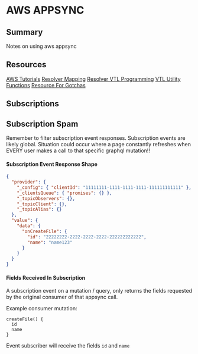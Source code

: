 # AWS APPSYNC

## Summary

Notes on using aws appsync

## Resources

[AWS Tutorials](https://docs.aws.amazon.com/appsync/latest/devguide/tutorials.html)
[Resolver Mapping](https://docs.aws.amazon.com/appsync/latest/devguide/resolver-mapping-template-reference-overview.html)
[Resolver VTL Programming](https://docs.aws.amazon.com/appsync/latest/devguide/resolver-mapping-template-reference-programming-guide.html)
[VTL Utility Functions](https://docs.aws.amazon.com/appsync/latest/devguide/resolver-util-reference.html)
[Resource For Gotchas](https://www.integralist.co.uk/posts/cognito/#example-google-app-configuration)

## Subscriptions

## Subscription Spam

Remember to filter subscription event responses. Subscription events are likely
global. Situation could occur where a page constantly refreshes when EVERY user
makes a call to that specific graphql mutation!!

#### Subscription Event Response Shape

```json
{
  "provider": {
    "_config": { "clientId": "11111111-1111-1111-1111-111111111111" },
    "_clientsQueue": { "promises": {} },
    "_topicObservers": {},
    "_topicClient": {},
    "_topicAlias": {}
  },
  "value": {
    "data": {
      "onCreateFile": {
        "id": "22222222-2222-2222-2222-222222222222",
        "name": "name123"
      }
    }
  }
}
```

#### Fields Received In Subscription

A subscription event on a mutation / query, only returns the fields requested by
the original consumer of that appsync call.

Example consumer mutation:

```gql
createFile() {
  id
  name
}
```

Event subscriber will receive the fields `id` and `name`
